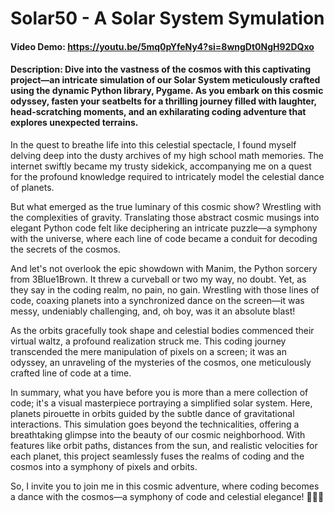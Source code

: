 # Solar50 - A Solar System Symulation 
#### Video Demo: https://youtu.be/5mq0pYfeNy4?si=8wngDt0NgH92DQxo
#### Description: Dive into the vastness of the cosmos with this captivating project—an intricate simulation of our Solar System meticulously crafted using the dynamic Python library, Pygame. As you embark on this cosmic odyssey, fasten your seatbelts for a thrilling journey filled with laughter, head-scratching moments, and an exhilarating coding adventure that explores unexpected terrains.

In the quest to breathe life into this celestial spectacle, I found myself delving deep into the dusty archives of my high school math memories. The internet swiftly became my trusty sidekick, accompanying me on a quest for the profound knowledge required to intricately model the celestial dance of planets.

But what emerged as the true luminary of this cosmic show? Wrestling with the complexities of gravity. Translating those abstract cosmic musings into elegant Python code felt like deciphering an intricate puzzle—a symphony with the universe, where each line of code became a conduit for decoding the secrets of the cosmos.

And let's not overlook the epic showdown with Manim, the Python sorcery from 3Blue1Brown. It threw a curveball or two my way, no doubt. Yet, as they say in the coding realm, no pain, no gain. Wrestling with those lines of code, coaxing planets into a synchronized dance on the screen—it was messy, undeniably challenging, and, oh boy, was it an absolute blast!

As the orbits gracefully took shape and celestial bodies commenced their virtual waltz, a profound realization struck me. This coding journey transcended the mere manipulation of pixels on a screen; it was an odyssey, an unraveling of the mysteries of the cosmos, one meticulously crafted line of code at a time.

In summary, what you have before you is more than a mere collection of code; it's a visual masterpiece portraying a simplified solar system. Here, planets pirouette in orbits guided by the subtle dance of gravitational interactions. This simulation goes beyond the technicalities, offering a breathtaking glimpse into the beauty of our cosmic neighborhood. With features like orbit paths, distances from the sun, and realistic velocities for each planet, this project seamlessly fuses the realms of coding and the cosmos into a symphony of pixels and orbits.

So, I invite you to join me in this cosmic adventure, where coding becomes a dance with the cosmos—a symphony of code and celestial elegance! 🌌🚀✨

